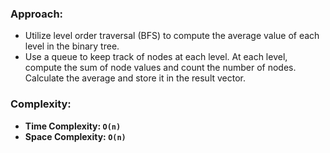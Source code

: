 ### Approach:
- Utilize level order traversal (BFS) to compute the average value of each level in the binary tree.
- Use a queue to keep track of nodes at each level. At each level, compute the sum of node values and count the number of nodes. Calculate the average and store it in the result vector.
​
### Complexity:
- **Time Complexity: `O(n)`**
- **Space Complexity: `O(n)`**